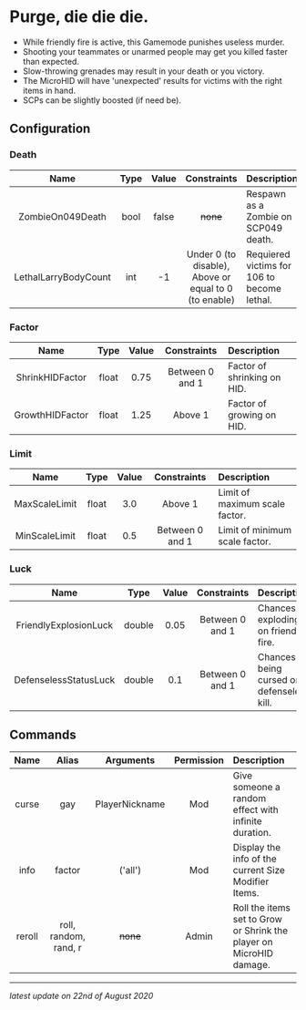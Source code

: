 # Purge, die die die.

* While friendly fire is active, this Gamemode punishes useless murder.
* Shooting your teammates or unarmed people may get you killed faster than expected.
* Slow-throwing grenades may result in your death or you victory.
* The MicroHID will have 'unexpected' results for victims with the right items in hand.
* SCPs can be slightly boosted (if need be).

## Configuration

### Death

Name | Type | Value | Constraints | Description
:---: | :---: | :---: | :---: | :------
ZombieOn049Death | bool | false | ~~none~~ | Respawn as a Zombie on SCP049 death.
LethalLarryBodyCount | int | -1 | Under 0 (to disable), Above or equal to 0 (to enable) | Requiered victims for 106 to become lethal.

### Factor

Name | Type | Value | Constraints | Description
:---: | :---: | :---: | :---: | :------
ShrinkHIDFactor | float | 0.75 | Between 0 and 1 | Factor of shrinking on HID.
GrowthHIDFactor | float | 1.25 | Above 1 | Factor of growing on HID.

### Limit

Name | Type | Value | Constraints | Description
:---: | :---: | :---: | :---: | :------
MaxScaleLimit | float | 3.0 | Above 1 | Limit of maximum scale factor.
MinScaleLimit | float | 0.5 | Between 0 and 1 | Limit of minimum scale factor.

### Luck

Name | Type | Value | Constraints | Description
:---: | :---: | :---: | :---: | :------
FriendlyExplosionLuck | double | 0.05 | Between 0 and 1 | Chances of exploding on friendly fire.
DefenselessStatusLuck | double | 0.1 | Between 0 and 1 | Chances of being cursed on defenseless kill.

## Commands

Name | Alias | Arguments | Permission | Description
:---: | :---: | :---: | :---: | :------
curse | gay | PlayerNickname | Mod | Give someone a random effect with infinite duration.
info | factor | ('all') | Mod | Display the info of the current Size Modifier Items.
reroll | roll, random, rand, r | ~~none~~ | Admin | Roll the items set to Grow or Shrink the player on MicroHID damage.

---

*latest update on 22nd of August 2020*
